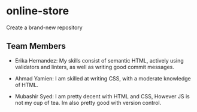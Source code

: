 # online-store
Create a brand-new repository

## Team Members

* Erika Hernandez: My skills consist of semantic HTML, actively using validators
  and linters, as well as writing good commit messages.
  
* Ahmad Yamien: I am skilled at writing CSS, with a moderate knowledge of HTML.

* Mubashir Syed: I am pretty decent with HTML and CSS, However JS is not my cup of tea. Im also pretty good with version control.
